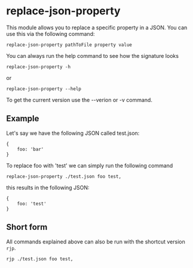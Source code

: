 # replace-json-property
This module allows you to replace a specific property in a JSON.
You can use this via the following command:

```
replace-json-property pathToFile property value
```
You can always run the help command to see how the signature looks
```
replace-json-property -h
```
or

```
replace-json-property --help
```
To get the current version use the --verion or -v command.

## Example
Let's say we have the following JSON called test.json:
```
{
    foo: 'bar'
}
```
To replace foo with 'test' we can simply run the following command
```
replace-json-property ./test.json foo test,
```
this results in the following JSON:
```
{
    foo: 'test'
}
```

## Short form
All commands explained above can also be run with the shortcut version `rjp`.
```
rjp ./test.json foo test,
```
